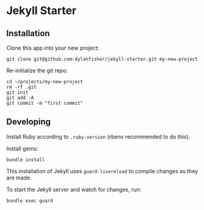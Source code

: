 # Jekyll Starter

## Installation

Clone this app into your new project:

`git clone git@github.com:dylanfisher/jekyll-starter.git my-new-project`

Re-initialize the git repo:

```
cd ~/projects/my-new-project
rm -rf .git
git init
git add -A
git commit -m "first commit"
```

## Developing

Install Ruby according to `.ruby-version` (rbenv recommended to do this).

Install gems:

`bundle install`

This installation of Jekyll uses `guard-livereload` to compile changes as they are made.

To start the Jekyll server and watch for changes, run:

`bundle exec guard`

